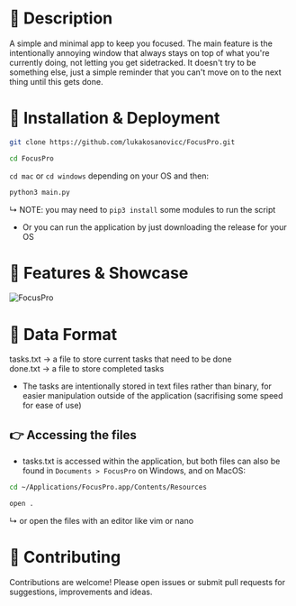 # 📖 Description<br>
A simple and minimal app to keep you focused. The main feature is the intentionally annoying window that always stays on top of what you're currently doing, not letting you get sidetracked. It doesn't try to be something else, just a simple reminder that you can't move on to the next thing until this gets done.

# 🚀 Installation & Deployment<br>
```bash
git clone https://github.com/lukakosanovicc/FocusPro.git
```
```bash
cd FocusPro
```
`cd mac` or `cd windows` depending on your OS and then:
```bash
python3 main.py
```
↳ NOTE: you may need to `pip3 install` some modules to run the script
- Or you can run the application by just downloading the release for your OS

# 🎯 Features & Showcase
![FocusPro](https://github.com/user-attachments/assets/5f6288b1-96e2-46b4-a0b7-17032a8c9f2f)

# 📝 Data Format<br>
tasks.txt -> a file to store current tasks that need to be done<br>
done.txt -> a file to store completed tasks<br>

- The tasks are intentionally stored in text files rather than binary, for easier manipulation outside of the application (sacrifising some speed for ease of use)

## 👉 Accessing the files
- tasks.txt is accessed within the application, but both files can also be found in `Documents > FocusPro` on Windows, and on MacOS:
```bash
cd ~/Applications/FocusPro.app/Contents/Resources
```
```bash
open .
```
↳ or open the files with an editor like vim or nano

# 🤝 Contributing<br>
Contributions are welcome! Please open issues or submit pull requests for suggestions, improvements and ideas.
